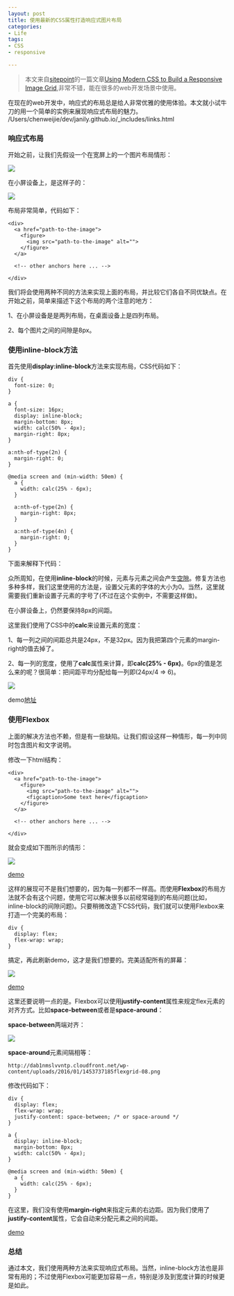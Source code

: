 ```yaml
---
layout: post
title: 使用最新的CSS属性打造响应式图片布局
categories:
- Life
tags:
- CSS
- responsive

---
```


> 本文来自[sitepoint](http://www.sitepoint.com/)的一篇文章[Using Modern CSS to Build a Responsive Image Grid](http://www.sitepoint.com/using-modern-css-to-build-a-responsive-image-grid),非常不错，能在很多的web开发场景中使用。


在现在的web开发中，响应式的布局总是给人非常优雅的使用体验。本文就小试牛刀的用一个简单的实例来展现响应式布局的魅力。
/Users/chenweijie/dev/janily.github.io/_includes/links.html

### 响应式布局

开始之前，让我们先假设一个在宽屏上的一个图片布局情形：

![](http://dab1nmslvvntp.cloudfront.net/wp-content/uploads/2016/01/1453737220flexgrid-01.png)

在小屏设备上，是这样子的：

![](http://dab1nmslvvntp.cloudfront.net/wp-content/uploads/2016/01/1453737215flexgrid-02.png)

布局非常简单，代码如下：


```
<div>
  <a href="path-to-the-image">
    <figure>
      <img src="path-to-the-image" alt="">
    </figure>
  </a>

  <!-- other anchors here ... -->

</div>
```

我们将会使用两种不同的方法来实现上面的布局，并比较它们各自不同优缺点。在开始之前，简单来描述下这个布局的两个注意的地方：

1、在小屏设备是是两列布局，在桌面设备上是四列布局。

2、每个图片之间的间隙是8px。

### 使用inline-block方法

首先使用**display:inline-block**方法来实现布局，CSS代码如下：


```
div {
  font-size: 0;
}

a {
  font-size: 16px; 
  display: inline-block;
  margin-bottom: 8px;
  width: calc(50% - 4px);
  margin-right: 8px;
}

a:nth-of-type(2n) {
  margin-right: 0;
}

@media screen and (min-width: 50em) {
  a {
    width: calc(25% - 6px);
  }

  a:nth-of-type(2n) {
    margin-right: 8px;
  }

  a:nth-of-type(4n) {
    margin-right: 0;
  }
}
```

下面来解释下代码：

众所周知，在使用**inline-block**的时候，元素与元素之间会产生[空隙](https://css-tricks.com/fighting-the-space-between-inline-block-elements/)。修复方法也多种多样，我们这里使用的方法是，设置父元素的字体的大小为0。当然，这里就需要我们重新设置子元素的字号了(不过在这个实例中，不需要这样做)。

在小屏设备上，仍然要保持8px的间距。

这里我们使用了CSS中的**calc**来设置元素的宽度：

1、每一列之间的间距总共是24px，不是32px。因为我把第四个元素的margin-right的值去掉了。

2、每一列的宽度，使用了**calc**属性来计算，即**calc(25% - 6px)**。6px的值是怎么来的呢？很简单：把间距平均分配给每一列即(24px/4 => 6)。

![](http://dab1nmslvvntp.cloudfront.net/wp-content/uploads/2016/01/1453737205flexgrid-04.png)

demo[地址](http://codepen.io/SitePoint/pen/XXEmXj)

### 使用Flexbox

上面的解决方法也不赖，但是有一些缺陷。让我们假设这样一种情形，每一列中同时包含图片和文字说明。

修改一下html结构：


```
<div>
  <a href="path-to-the-image">
    <figure>
      <img src="path-to-the-image" alt="">
      <figcaption>Some text here</figcaption>
    </figure>
  </a>

  <!-- other anchors here ... -->

</div>
```

就会变成如下图所示的情形：

![](http://dab1nmslvvntp.cloudfront.net/wp-content/uploads/2016/01/1453737200flexgrid-05.png)

[demo](http://codepen.io/SitePoint/pen/yeKYJN)

这样的展现可不是我们想要的，因为每一列都不一样高。而使用**Flexbox**的布局方法就不会有这个问题，使用它可以解决很多以前经常碰到的布局问题(比如，inline-block的间隙问题)。只要稍微改造下CSS代码，我们就可以使用Flexbox来打造一个完美的布局：


```
div {
  display: flex;
  flex-wrap: wrap;
}
```

搞定，再此刷新demo，这才是我们想要的。完美适配所有的屏幕：

![](http://dab1nmslvvntp.cloudfront.net/wp-content/uploads/2016/01/1453737195flexgrid-06.png)

[demo](http://codepen.io/SitePoint/pen/bEvVqP)

这里还要说明一点的是。Flexbox可以使用**justify-content**属性来规定flex元素的对齐方式。比如**space-between**或者是**space-around**：

**space-between**两端对齐：

![](http://dab1nmslvvntp.cloudfront.net/wp-content/uploads/2016/01/1453737190flexgrid-07.png)

**space-around**元素间隔相等：


```
http://dab1nmslvvntp.cloudfront.net/wp-content/uploads/2016/01/1453737185flexgrid-08.png
```

修改代码如下：


```
div {
  display: flex;
  flex-wrap: wrap;
  justify-content: space-between; /* or space-around */
} 

a {
  display: inline-block;
  margin-bottom: 8px;
  width: calc(50% - 4px);
}

@media screen and (min-width: 50em) {
  a {
    width: calc(25% - 6px);
  }
}
```

在这里，我们没有使用**margin-right**来指定元素的右边距。因为我们使用了**justify-content**属性，它会自动来分配元素之间的间距。

[demo](http://codepen.io/SitePoint/pen/RrMWjq)

### 总结

通过本文，我们使用两种方法来实现响应式布局。当然，inline-block方法也是非常有用的；不过使用Flexbox可能更加容易一点，特别是涉及到宽度计算的时候更是如此。





